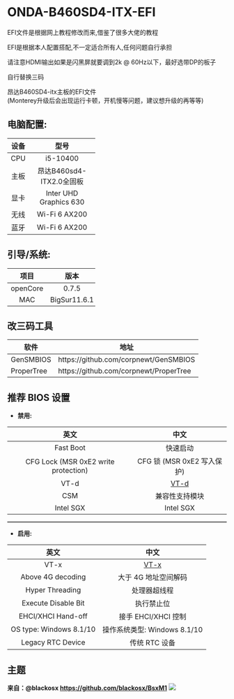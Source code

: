 # ONDA-B460SD4-ITX-EFI

EFI文件是根据网上教程修改而来,借鉴了很多大佬的教程<br>

EFI是根据本人配置搭配,不一定适合所有人,任何问题自行承担<br>

请注意HDMI输出如果是闪黑屏就要调到2k @ 60Hz以下，最好选带DP的板子<br>

自行替换三码<br>

昂达B460SD4-itx主板的EFI文件<br>(Monterey升级后会出现运行卡顿，开机慢等问题，建议想升级的再等等)


## 电脑配置:

<table style="width:40%;text-align:center">
    <thead>
    <th>设备</th>
    <th>型号</th>
    </thead>
    <tbody>
    <tr><td>CPU</td><td>i5-10400</td></tr>
    <tr><td>主板</td><td>昂达B460sd4-ITX2.0全固板</td></tr>
    <tr><td>显卡</td><td>Inter UHD Graphics 630</td></tr>
    <tr><td>无线</td><td>Wi-Fi 6 AX200</td></tr>
    <tr><td>蓝牙</td><td>Wi-Fi 6 AX200</td></tr>
    </tbody>
</table>

## 引导/系统:

<table STYLE="width:40%;text-align:center">
    <thead>
        <th>项目</th>
        <th>版本</th>
    </thead>
    <tbody>
        <tr>
            <td>openCore</td>
            <td>0.7.5</td>
        </tr>
        <tr>
            <TD>MAC</TD>
            <TD>BigSur11.6.1</TD>
        </tr>
    </tbody>
</table>


## 改三码工具
<table>
    <thead>
        <th>软件</th>
        <th>地址</th>
    </thead>
    <tbody>
        <tr><td>GenSMBIOS</td><td>https://github.com/corpnewt/GenSMBIOS</td></tr>
        <tr><td>ProperTree</td><td>https://github.com/corpnewt/ProperTree</td>
    </tbody>
</table>

## 推荐 BIOS 设置
<ul><li><strong>禁用:</strong></li></ul>
<table><thead><tr><th style="text-align:center">英文</th><th style="text-align:center">中文</th></tr></thead><tbody><tr><td style="text-align:center">Fast Boot</td><td style="text-align:center">快速启动</td></tr><tr><td style="text-align:center">CFG Lock (MSR 0xE2 write protection)</td><td style="text-align:center">CFG 锁 (MSR 0xE2 写入保护)</td></tr><tr><td style="text-align:center">VT-d</td><td style="text-align:center"><a href="https://zhidao.baidu.com/question/495526512.html" target="_blank" rel="noopener">VT-d</a></td></tr><tr><td style="text-align:center">CSM</td><td style="text-align:center">兼容性支持模块</td></tr><tr><td style="text-align:center">Intel SGX</td><td style="text-align:center">Intel SGX</td></tr></tbody></table>
<hr style="height:3px;background-color:gray;">
<ul><li><strong>启用:</strong></li></ul>
<table><thead><tr><th style="text-align:center">英文</th><th style="text-align:center">中文</th></tr></thead><tbody><tr><td style="text-align:center">VT-x</td><td style="text-align:center"><a href="https://zhidao.baidu.com/question/495526512.html" target="_blank" rel="noopener">VT-x</a></td></tr><tr><td style="text-align:center">Above 4G decoding</td><td style="text-align:center">大于 4G 地址空间解码</td></tr><tr><td style="text-align:center">Hyper Threading</td><td style="text-align:center">处理器超线程</td></tr><tr><td style="text-align:center">Execute Disable Bit</td><td style="text-align:center">执行禁止位</td></tr><tr><td style="text-align:center">EHCI/XHCI Hand-off</td><td style="text-align:center">接手 EHCI/XHCI 控制</td></tr><tr><td style="text-align:center">OS type: Windows 8.1/10</td><td style="text-align:center">操作系统类型: Windows 8.1/10</td></tr><tr><td style="text-align:center">Legacy RTC Device</td><td style="text-align:center">传统 RTC 设备</td></tr></tbody></table>

## 主题
<b>来自：@blackosx https://github.com/blackosx/BsxM1</b>
<img src="https://cdn.jsdelivr.net/gh/blackosx/BsxM1@main/preview_ui.jpg">


